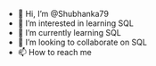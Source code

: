 - 👋 Hi, I’m @Shubhanka79
- 👀 I’m interested in learning SQL
- 🌱 I’m currently learning SQL
- 💞️ I’m looking to collaborate on SQL
- 📫 How to reach me 

<!---
Shubhanka79/Shubhanka79 is a ✨ special ✨ repository because its `README.md` (this file) appears on your GitHub profile.
You can click the Preview link to take a look at your changes.
--->
